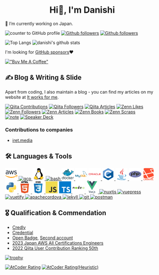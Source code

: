 <h1 align="center">Hi👋, I'm Danishi</h1>

🔭 I’m currently working on Japan.

![counter to GitHub profile](https://komarev.com/ghpvc/?username=danishi&color=green)
[![Github followers](https://img.shields.io/github/stars/danishi?label=Star&style=social)](https://github.com/danishi)
[![Github followers](https://img.shields.io/github/followers/danishi?label=Follow&style=social)](https://github.com/danishi)

![Top Langs](https://github-readme-stats.vercel.app/api/top-langs/?username=danishi&hide=html)
![danishi's github stats](https://github-readme-stats.vercel.app/api?username=danishi&show_icons=true&count_private=true&line_height=40)

I'm looking for [GitHub sponsors](https://github.com/sponsors/danishi)❤

[!["Buy Me A Coffee"](https://www.buymeacoffee.com/assets/img/custom_images/orange_img.png)](https://www.buymeacoffee.com/danishi)

## &#x270d; Blog & Writing & Slide
Apart from coding, I also maintain a blog - you can find my articles on my website at [It works for me](https://www.blog.danishi.net/).

[![Qiita Contributions](https://badgen.org/img/qiita/danishi/contributions?style=plastic)](https://qiita.com/danishi)
[![Qiita Followers](https://badgen.org/img/qiita/danishi/followers?style=plastic)](https://qiita.com/danishi)
[![Qiita Articles](https://badgen.org/img/qiita/danishi/articles?style=plastic)](https://qiita.com/danishi)
[![Zenn Likes](https://badgen.org/img/zenn/danishi/likes?style=plastic)](https://zenn.dev/danishi)
[![Zenn Followers](https://badgen.org/img/zenn/danishi/followers?style=plastic)](https://zenn.dev/danishi)
[![Zenn Articles](https://badgen.org/img/zenn/danishi/articles?style=plastic)](https://zenn.dev/danishi)
[![Zenn Books](https://badgen.org/img/zenn/danishi/books?style=plastic)](https://zenn.dev/danishi?tab=books)
[![Zenn Scraps](https://badgen.org/img/zenn/danishi/scraps?style=plastic)](https://zenn.dev/danishi?tab=scraps)  
[![note](https://img.shields.io/badge/note-danishi-greeen)](https://note.com/_danishi)
[![Speaker Deck](https://img.shields.io/badge/Speaker_Deck-0?style=flat&logo=speaker-deck&color=009287&logoColor=white)](https://speakerdeck.com/danishi)

### Contributions to companies
- [iret.media](https://iret.media/author/nishida)

## 🛠 Languages & Tools
<p align="left">
<a href="https://aws.amazon.com" target="_blank" rel="noreferrer"> <img src="https://raw.githubusercontent.com/devicons/devicon/master/icons/amazonwebservices/amazonwebservices-original-wordmark.svg" alt="aws" width="40" height="40"/> </a>
<a href="https://cloud.google.com" target="_blank" rel="noreferrer"> <img src="https://www.vectorlogo.zone/logos/google_cloud/google_cloud-icon.svg" alt="gcp" width="40" height="40"/> </a>
<a href="https://www.linux.org/" target="_blank" rel="noreferrer"> <img src="https://raw.githubusercontent.com/devicons/devicon/master/icons/linux/linux-original.svg" alt="linux" width="40" height="40"/> </a>
<a href="https://www.gnu.org/software/bash/" target="_blank" rel="noreferrer"> <img src="https://www.vectorlogo.zone/logos/gnu_bash/gnu_bash-icon.svg" alt="bash" width="40" height="40"/> </a>
<a href="https://www.docker.com/" target="_blank" rel="noreferrer"> <img src="https://raw.githubusercontent.com/devicons/devicon/master/icons/docker/docker-original-wordmark.svg" alt="docker" width="40" height="40"/> </a>
<a href="https://www.mysql.com/" target="_blank" rel="noreferrer"> <img src="https://raw.githubusercontent.com/devicons/devicon/master/icons/mysql/mysql-original-wordmark.svg" alt="mysql" width="40" height="40"/> </a>
<a href="https://www.oracle.com/" target="_blank" rel="noreferrer"> <img src="https://raw.githubusercontent.com/devicons/devicon/master/icons/oracle/oracle-original.svg" alt="oracle" width="40" height="40"/> </a>
<a href="https://www.cprogramming.com/" target="_blank" rel="noreferrer"> <img src="https://raw.githubusercontent.com/devicons/devicon/master/icons/c/c-original.svg" alt="c" width="40" height="40"/> </a>
<a href="https://www.java.com" target="_blank" rel="noreferrer"> <img src="https://raw.githubusercontent.com/devicons/devicon/master/icons/java/java-original.svg" alt="java" width="40" height="40"/> </a>
<a href="https://www.php.net" target="_blank" rel="noreferrer"> <img src="https://raw.githubusercontent.com/devicons/devicon/master/icons/php/php-original.svg" alt="php" width="40" height="40"/> </a>
<a href="https://laravel.com/" target="_blank" rel="noreferrer"> <img src="https://raw.githubusercontent.com/devicons/devicon/master/icons/laravel/laravel-plain-wordmark.svg" alt="laravel" width="40" height="40"/> </a>
<a href="https://www.python.org" target="_blank" rel="noreferrer"> <img src="https://raw.githubusercontent.com/devicons/devicon/master/icons/python/python-original.svg" alt="python" width="40" height="40"/> </a>
<a href="https://www.w3.org/html/" target="_blank" rel="noreferrer"> <img src="https://raw.githubusercontent.com/devicons/devicon/master/icons/html5/html5-original-wordmark.svg" alt="html5" width="40" height="40"/> </a>
<a href="https://www.w3schools.com/css/" target="_blank" rel="noreferrer"> <img src="https://raw.githubusercontent.com/devicons/devicon/master/icons/css3/css3-original-wordmark.svg" alt="css3" width="40" height="40"/> </a>
<a href="https://developer.mozilla.org/en-US/docs/Web/JavaScript" target="_blank" rel="noreferrer"> <img src="https://raw.githubusercontent.com/devicons/devicon/master/icons/javascript/javascript-original.svg" alt="javascript" width="40" height="40"/></a>
<a href="https://www.typescriptlang.org/" target="_blank" rel="noreferrer"> <img src="https://raw.githubusercontent.com/devicons/devicon/master/icons/typescript/typescript-original.svg" alt="typescript" width="40" height="40"/> </a>
<a href="https://nodejs.org" target="_blank" rel="noreferrer"> <img src="https://raw.githubusercontent.com/devicons/devicon/master/icons/nodejs/nodejs-original-wordmark.svg" alt="nodejs" width="40" height="40"/> </a>
<a href="https://vuejs.org/" target="_blank" rel="noreferrer"> <img src="https://raw.githubusercontent.com/devicons/devicon/master/icons/vuejs/vuejs-original-wordmark.svg" alt="vuejs" width="40" height="40"/> </a>
<a href="https://nuxtjs.org/" target="_blank" rel="noreferrer"> <img src="https://www.vectorlogo.zone/logos/nuxtjs/nuxtjs-icon.svg" alt="nuxtjs" width="40" height="40"/> </a>
<a href="https://vuepress.vuejs.org/" target="_blank" rel="noreferrer"> <img src="https://raw.githubusercontent.com/AliasIO/wappalyzer/master/src/drivers/webextension/images/icons/VuePress.svg" alt="vuepress" width="40" height="40"/> </a>
<a href="https://vuetifyjs.com/en/" target="_blank" rel="noreferrer"> <img src="https://bestofjs.org/logos/vuetify.svg" alt="vuetify" width="40" height="40"/> </a>
<a href="https://cordova.apache.org/" target="_blank" rel="noreferrer"> <img src="https://www.vectorlogo.zone/logos/apache_cordova/apache_cordova-icon.svg" alt="apachecordova" width="40" height="40"/> </a>
<a href="https://jekyllrb.com/" target="_blank" rel="noreferrer"> <img src="https://www.vectorlogo.zone/logos/jekyllrb/jekyllrb-icon.svg" alt="jekyll" width="40" height="40"/> </a>
<a href="https://git-scm.com/" target="_blank" rel="noreferrer"> <img src="https://www.vectorlogo.zone/logos/git-scm/git-scm-icon.svg" alt="git" width="40" height="40"/> </a>
<a href="https://postman.com" target="_blank" rel="noreferrer"> <img src="https://www.vectorlogo.zone/logos/getpostman/getpostman-icon.svg" alt="postman" width="40" height="40"/> </a>
</p>

## &#x1f396; Qualification & Commendation
* [Credly](https://www.credly.com/users/shunji-nishida.edaa312b/badges?sort=-state_updated_at&page=1)
* [Credential](https://www.credential.net/profile/shunjinishida518395/wallet)
* [Open Badge](https://www.openbadge-global.com/ns/portal/openbadge/public/assertions/user/TS83WnQzbzRpZXVsUzlnM1ZxNUFMQT09), [Second account](https://www.openbadge-global.com/ns/portal/openbadge/public/assertions/user/WktCZUNiY0xrSXY2NWRTWmxuZ2FZdz09)
* [2023 Japan AWS All Certifications Engineers](https://aws.amazon.com/jp/blogs/psa/2023-japan-aws-all-certifications-engineers/)
* [2022 Qiita User Contribution Ranking 50th](https://qiita.com/Qiita/items/75a34af032d898a86679)

[![trophy](https://github-profile-trophy.vercel.app/?username=danishi)](https://github.com/ryo-ma/github-profile-trophy)

[![AtCoder Rating](https://badgen.org/img/atcoder/danishi/rating/algorithm?style=plastic)](https://atcoder.jp/users/danishi?contestType=algo)
[![AtCoder Rating(Heuristic)](https://badgen.org/img/atcoder/danishi/rating/heuristic?style=plastic)](https://atcoder.jp/users/danishi?contestType=heuristic)
